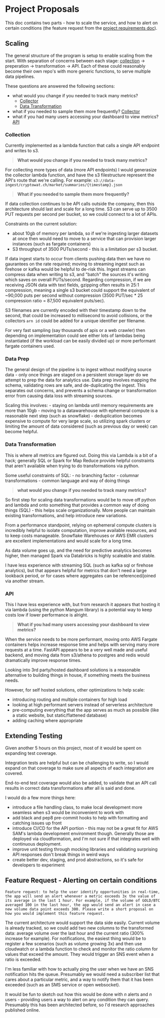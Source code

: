 # Project Proposals

This doc contains two parts - how to scale the service, and how to alert on certain conditions (the feature request from the [project requirements doc](project_requirements.md)).

## Scaling

The general structure of the program is setup to enable scaling from the start. With separation of concerns between each stage: [collection](#Collection) -> preperation -> transformation -> API. Each of these could reasonably become their own repo's with more generic functions, to serve multiple data pipelines.

These questions are answered the following sections:

- what would you change if you needed to track many metrics?
  - [Collector](#Collector)
  - [Data Transformation](#Transformation)
- what if you needed to sample them more frequently? [Collector](#Collector)
- what if you had many users accessing your dashboard to view metrics? [API](#API)

### Collection

Currently implemented as a lambda function that calls a single API endpoint and writes to s3.

> **What would you change if you needed to track many metrics?**

For collecting more types of data (more API endpoints) I would generasize the collector lambda function, and have the s3 filestructure represent the API's route that we're calling. For example: `s3://data-ingest/cryptowat.ch/market/summaries/{timestamp}.json`

> **What if you needed to sample them more frequently?**

If data collection continues to be API calls outside the company, then this architecture should last and scale for a long time. S3 can serve up to 3500 PUT requests per second per bucket, so we could connect to a lot of APIs.

Constraints on the current solution:

- about 10gb of memory per lambda, so if we're ingesting larger datasets at once then would need to move to a service that can provision larger instances (such as fargate containers)
- S3 throughput of 3500 PUTs/second - this is a limitation per s3 bucket.

If data ingest starts to occur from clients pushing data then we have no gaurantees on the rate required; moving to streaming ingest such as firehose or kafka would be helpful to de-risk this. Ingest streams can compress data when writing to s3, and "batch" the sources it's writing which saves on overall PUTs/second. Regarding compression, if we are receiving JSON data with text fields, gzipping often results in 25:1 compression, meaning a single s3 bucket could support the equivalent of ~90,000 puts per second without compression (3500 PUT/sec * 25 compression ratio = 87,500 equivalent puts/sec).

S3 filenames are currently encoded with their timestamp down to the second, that could be increased to millisecond to avoid collisions, or the collectors `arn id` could be added for a unique identifier per filename.

For very fast sampling (say thousands of apis or a web crawler) then depending on implementation could see either lots of lambdas being instantiated (if the workload can be easily divided up) or more performant fargate containers used.

### Data Prep

The general design of the pipeline is to ingest without modifying source data - only once things are staged on a persistent storage layer do we attempt to prep the data for analytics use. Data prep involves mapping the schema, validating rows are safe, and de-duplicating the ingest. This separates out concerns, and prevents a schema change or transformation error from causing data loss with streaming sources.

Scaling this involves:
    - staying on lambda until memory requirements are more than 10gb
    - moving to a datawarehouse with ephemeral compute is a reasonable next step (such as snowflake)
    - deduplication becomes expensive to compute for very large scale, so utilizing spark clusters or limiting the amount of data considered (such as previous day or week) can become helpful.

### Data Transformation

This is where all metrics are figured out. Doing this via Lambda is a bit of a hack; generally SQL or Spark for Map Reduce provide helpful constraints that aren't available when trying to do transformations via python.

Some useful constraints of SQL:
    - no branching factor
    - columnar transformations
    - common language and way of doing things

> **what would you change if you needed to track many metrics?**

So first step for scaling data transformations would be to move off python and lambda and onto something that provides a common way of doing things (SQL) - this helps scale organizationally. More people can maintain existing transformations, and help introduce new variations.

From a performance standpoint, relying on ephemeral compute clusters is incredibly helpful to isolate computation, improve available resources, and to keep costs manageable. Snowflake Warehouses or AWS EMR clusters are excellent implementations and would scale for a long time.

As data volume goes up, and the need for predictive analytics becomes higher, then managed Spark via Databricks is highly scaleable and stable.

I have less experience with streaming SQL (such as kafka sql or firehose analytics), but that appears helpful for metrics that don't need a large lookback period, or for cases where aggregates can be referenced/joined via another stream.

### API

This I have less experience with, but from research it appears that hosting it via lambda (using the python Mangum library) is a potential way to keep costs low if lower performance is alright.

> **What if you had many users accessing your dashboard to view metrics?**

When the service needs to be more performant, moving onto AWS Fargate containers helps increase response time and helps with serving many more requests at a time. FastAPI appears to be a very well made and useful backend, and moving data from s3/athena to postgres and redis would dramatically improve response times.

Looking into 3rd party/hosted dashboard solutions is a reasonable alternative to building things in house, if something meets the business needs.

However, for self hosted solutions, other optimizations to help scale:

- introducing routing and multiple containers for high load
- looking at high performant servers instead of serverless architecture
- pre-computing everything that the app serves as much as possible (like a static website, but static/flattened database)
- adding caching where appropriate

## Extending Testing

Given another 5 hours on this project, most of it would be spent on expanding test coverage.

Integration tests are helpful but can be challenging to write, so I would expand on that coverage to make sure all aspects of each integration are covered.

End-to-end test coverage would also be added, to validate that an API call results in correct data transformations after all is said and done.

I would do a few more things here:

- introduce a file handling class, to make local development more seamless when s3 would be inconvenient to work with
- add black and pep8 pre-commit hooks to help with formatting and catching issues up front
- introduce CI/CD for the API portion - this may not be a great fit for AWS SAM's lambda development environment though. Generally those are deployed via cloudformation, and I'm not sure if that integrates well with continuous deployment.
- improve unit testing through mocking libraries and validating surprising API responses don't break things in weird ways
- create better dev, staging, and prod abstractions, so it's safe for developers to experiment

## Feature Request - Alerting on certain conditions

    Feature request: to help the user identify opportunities in real-time, the app will send an alert whenever a metric exceeds 3x the value of its average in the last 1 hour. For example, if the volume of GOLD/BTC averaged 100 in the last hour, the app would send an alert in case a new volume data point exceeds 300. Please write a short proposal on how you would implement this feature request.

The current architecture would support the data side easily. Current volume is already tracked, so we could add two new columns to the transformed data: average volume over the last hour and the current ratio (300% increase for example). For notifications, the easiest thing would be to register a few scenarios (such as volume growing 3x) and then use cloudwatch or a lambda function to check and monitor the ratio column for values that exceed the amount. They would trigger an SNS event when a ratio is exceeded.

I'm less familiar with how to actually ping the user when we have an SNS notification hits the queue. Presumably we would need a subscriber list that cares about a particular metric, and a way to notify them that it has been exceeded (such as an SMS service or open websocket).

It would be fun to sketch out how this would be done with *n* alerts and *n* users - providing users a way to alert on any condition they can query. Presumably this has been architected before, so I'd research approaches published online.

